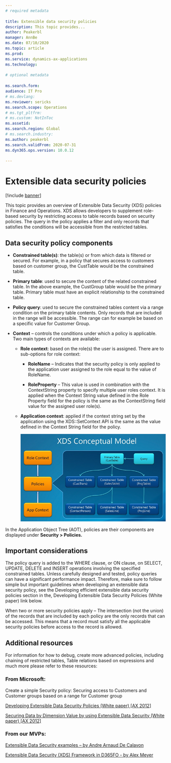 ```yaml
---
# required metadata

title: Extensible data security policies 
description: This topic provides...
author: Peakerbl
manager: AnnBe
ms.date: 07/10/2020
ms.topic: article
ms.prod: 
ms.service: dynamics-ax-applications
ms.technology: 

# optional metadata

ms.search.form: 
audience: IT Pro
# ms.devlang: 
ms.reviewer: sericks
ms.search.scope: Operations
# ms.tgt_pltfrm: 
# ms.custom: NotInToc
ms.assetid: 
ms.search.region: Global
# ms.search.industry: 
ms.author: peakerbl
ms.search.validFrom: 2020-07-31
ms.dyn365.ops.version: 10.0.12

---
```


# Extensible data security policies 
[!include [banner](../includes/banner.md)]

This topic provides an overview of Extensible Data Security (XDS) policies in
Finance and Operations. XDS allows developers to supplement role-based security
by restricting access to table records based on security policies. The query in
the policy applies a filter and only records that satisfies the conditions will
be accessible from the restricted tables.

## Data security policy components

-   **Constrained table(s)**: the table(s) or from which data is filtered or
    secured. For example, in a policy that secures access to customers based on
    customer group, the CustTable would be the constrained table.

-   **Primary table**: used to secure the content of the related constrained
    table. In the above example, the CustGroup table would be the primary table.
    Primary table must have an explicit relationship to the constrained table.

-   **Policy query**: used to secure the constrained tables content via a range
    condition on the primary table contents. Only records that are included in
    the range will be accessible. The range can for example be based on a
    specific value for Customer Group.

-   **Context** – controls the conditions under which a policy is applicable.
    Two main types of contexts are available:

    -   **Role context**: based on the role(s) the user is assigned. There are
        to sub-options for role context:

        -   **RoleName** – Indicates that the security policy is only applied to
            the application user assigned to the role equal to the value of
            RoleName.

        -   **RoleProperty** – This value is used in combination with the
            ContextString property to specify multiple user roles context. It is
            applied when the Context String value defined in the Role Property
            field for the policy is the same as the ContextString field value
            for the assigned user role(s).

    -   **Application context**: applied if the context string set by the
        application using the XDS::SetContext API is the same as the value
        defined in the Context String field for the policy.

        ![AOTXDSConceptualModel](media/c74bc4ea12f084dfbaddb024685843e8.jpg)

In the Application Object Tree (AOT), policies are their components are
displayed under **Security \> Policies.**

## Important considerations

The policy query is added to the WHERE clause, or ON clause, on SELECT, UPDATE,
DELETE and INSERT operations involving the specified constrained tables. Unless
carefully designed and tested, policy queries can have a significant performance
impact. Therefore, make sure to follow simple but important guidelines when
developing an extensible data security policy, see the Developing efficient
extensible data security policies section in the, Developing Extensible Data
Security Policies (White paper) link below.

When two or more security policies apply – The intersection (not the union) of
the records that are included by each policy are the only records that can be
accessed. This means that a record must satisfy all the applicable security
policies before access to the record is allowed.

## Additional resources

For information for how to debug, create more advanced policies, including
chaining of restricted tables, Table relations based on expressions and much
more please refer to these resources:

### From Microsoft:

Create a simple Security policy: Securing access to Customers and Customer
groups based on a range for Customer group

[Developing Extensible Data Security Policies (White paper) [AX
2012]](https://technet.microsoft.com/en-us/library/hh272862.aspx)

[Securing Data by Dimension Value by using Extensible Data Security (White
paper) [AX 2012]](https://technet.microsoft.com/en-us/library/hh335188.aspx)

### From our MVPs:

[Extensible Data Security examples – by Andre Arnaud De
Calavon](https://dynamicspedia.com/tag/xds/)

[Extensible Data Security (XDS) Framework in D365FO - by Alex
Meyer](https://alexdmeyer.com/2019/02/20/extensible-data-security-xds-framework-in-d365fo/)

